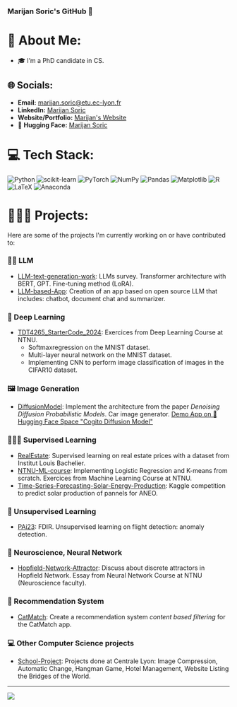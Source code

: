 ### Marijan Soric's GitHub 👋


# 💫 About Me:
- 🎓 I’m a PhD candidate in CS.

## 🌐 Socials:
- **Email:** [marijan.soric@etu.ec-lyon.fr](mailto:marijan.soric@etu.ec-lyon.fr)
- **LinkedIn:** [Marijan Soric](https://www.linkedin.com/in/marijan-soric)
- **Website/Portfolio:** [Marijan's Website](https://soricm.github.io/)
- 🤗 **Hugging Face:** [Marijan Soric](https://huggingface.co/marijanic)

# 💻 Tech Stack:
![Python](https://img.shields.io/badge/python-3670A0?style=for-the-badge&logo=python&logoColor=ffdd54) ![scikit-learn](https://img.shields.io/badge/scikit--learn-%23F7931E.svg?style=for-the-badge&logo=scikit-learn&logoColor=white) ![PyTorch](https://img.shields.io/badge/PyTorch-%23EE4C2C.svg?style=for-the-badge&logo=PyTorch&logoColor=white) ![NumPy](https://img.shields.io/badge/numpy-%23013243.svg?style=for-the-badge&logo=numpy&logoColor=white) ![Pandas](https://img.shields.io/badge/pandas-%23150458.svg?style=for-the-badge&logo=pandas&logoColor=white) ![Matplotlib](https://img.shields.io/badge/Matplotlib-%23ffffff.svg?style=for-the-badge&logo=Matplotlib&logoColor=black)
![R](https://img.shields.io/badge/r-%23276DC3.svg?style=for-the-badge&logo=r&logoColor=white) ![LaTeX](https://img.shields.io/badge/latex-%23008080.svg?style=for-the-badge&logo=latex&logoColor=white) ![Anaconda](https://img.shields.io/badge/Anaconda-%2344A833.svg?style=for-the-badge&logo=anaconda&logoColor=white)

# 👨🏻‍💻 Projects:

Here are some of the projects I'm currently working on or have contributed to:

### ✍🏻 LLM
- [LLM-text-generation-work](https://github.com/soricm/LLM-text-generation-work): LLMs survey. Transformer architecture with BERT, GPT. Fine-tuning method (LoRA).
- [LLM-based-App](https://github.com/soricm/LLM-based-App): Creation of an app based on open source LLM that includes: chatbot, document chat and summarizer.

### 🤖 Deep Learning
- [TDT4265_StarterCode_2024](https://github.com/soricm/TDT4265_StarterCode_2024): Exercices from Deep Learning Course at NTNU.
  -  Softmaxregression on the MNIST dataset.
  -  Multi-layer neural network on the MNIST dataset.
  -  Implementing CNN to perform image classification of images in the CIFAR10 dataset.

### 🖼️ Image Generation
- [DiffusionModel](https://github.com/CogitoNTNU/DiffusionModel): Implement the architecture from the paper *Denoising Diffusion Probabilistic Models*. Car image generator. [Demo App on 🤗 Hugging Face Space "Cogito Diffusion Model"](https://huggingface.co/spaces/marijanic/Cogito-Diffusion-Model)

### 👨🏻‍🏫 Supervised Learning
- [RealEstate](https://github.com/soricm/RealEstate): Supervised learning on real estate prices with a dataset from Institut Louis Bachelier.
- [NTNU-ML-course](https://github.com/soricm/NTNU-ML-course): Implementing Logistic Regression and K-means from scratch. Exercices from Machine Learning Course at NTNU.
- [Time-Series-Forecasting-Solar-Energy-Production](https://github.com/soricm/Time-Series-Forecasting-Solar-Energy-Production): Kaggle competition to predict solar production of pannels for ANEO.

### 🧲 Unsupervised Learning
- [PAi23](https://github.com/soricm/PAi23): FDIR. Unsupervised learning on flight detection: anomaly detection.

### 🧠 Neuroscience, Neural Network 
- [Hopfield-Network-Attractor](https://github.com/soricm/Hopfield-Network-Attractor): Discuss about discrete attractors in Hopfield Network. Essay from Neural Network Course at NTNU (Neuroscience faculty). 


### 🍿 Recommendation System
- [CatMatch](https://github.com/soricm/CatMatch): Create a recommendation system *content based filtering* for the CatMatch app.

### 💻 Other Computer Science projects
- [School-Project](https://github.com/soricm/School-Project): Projects done at Centrale Lyon: Image Compression, Automatic Change, Hangman Game, Hotel Management, Website Listing the Bridges of the World.


---
[![](https://visitcount.itsvg.in/api?id=soricm&icon=0&color=0)](https://visitcount.itsvg.in)

<!-- Proudly created with GPRM ( https://gprm.itsvg.in ) -->
